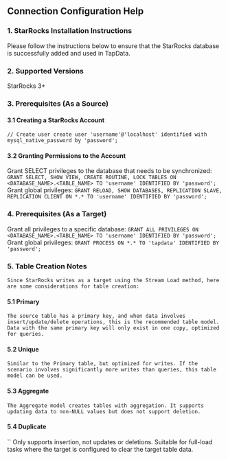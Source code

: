 ## **Connection Configuration Help**
### **1. StarRocks Installation Instructions**
Please follow the instructions below to ensure that the StarRocks database is successfully added and used in TapData.

### **2. Supported Versions**
StarRocks 3+

### **3. Prerequisites (As a Source)**
#### **3.1 Creating a StarRocks Account**
``
// Create user
create user 'username'@'localhost' identified with mysql_native_password by 'password';
``

#### **3.2 Granting Permissions to the Account**
Grant SELECT privileges to the database that needs to be synchronized:
``
GRANT SELECT, SHOW VIEW, CREATE ROUTINE, LOCK TABLES ON <DATABASE_NAME>.<TABLE_NAME> TO 'username' IDENTIFIED BY 'password';
``
Grant global privileges:
``
GRANT RELOAD, SHOW DATABASES, REPLICATION SLAVE, REPLICATION CLIENT ON *.* TO 'username' IDENTIFIED BY 'password';
``

### **4. Prerequisites (As a Target)**
Grant all privileges to a specific database:
``
GRANT ALL PRIVILEGES ON <DATABASE_NAME>.<TABLE_NAME> TO 'username' IDENTIFIED BY 'password';
``
Grant global privileges:
``
GRANT PROCESS ON *.* TO 'tapdata' IDENTIFIED BY 'password';
``

### **5. Table Creation Notes**
``
Since StarRocks writes as a target using the Stream Load method, here are some considerations for table creation:
``

#### **5.1 Primary**
``
The source table has a primary key, and when data involves insert/update/delete operations, this is the recommended table model. Data with the same primary key will only exist in one copy, optimized for queries.
``

#### **5.2 Unique**
``
Similar to the Primary table, but optimized for writes. If the scenario involves significantly more writes than queries, this table model can be used.
``

#### **5.3 Aggregate**
``
The Aggregate model creates tables with aggregation. It supports updating data to non-NULL values but does not support deletion.
``

#### **5.4 Duplicate**
``
Only supports insertion, not updates or deletions. Suitable for full-load tasks where the target is configured to clear the target table data.
```
